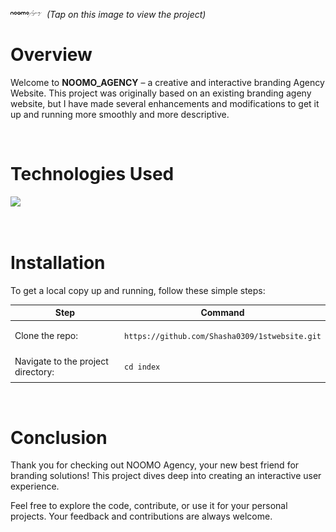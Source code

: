 [<img src="./noomoLogo2.png" width="50px" alt="github-icon">](https://shasha0309.github.io/1stwebsite/)<em>&nbsp; (Tap on this image to view the project)</em></span>

# Overview

Welcome to **NOOMO_AGENCY** – a creative and interactive branding Agency Website. This project was originally based on an existing branding ageny website, but I have made several enhancements and modifications to get it up and running more smoothly and more descriptive.

<br>

# Technologies Used

<p>
  <a href="https://skillicons.dev">
    <img src="https://skillicons.dev/icons?i=html,css,js,git,github,vscode" />
  </a>
</p>

<br>

# Installation
To get a local copy up and running, follow these simple steps:

<table>
  <thead>
    <tr>
      <th>Step</th>
      <th>Command</th>
    </tr>
  </thead>
  <tbody>
    <tr>
      <td>Clone the repo:</td>
      <td><pre><code>https://github.com/Shasha0309/1stwebsite.git</code></pre></td>
    </tr>
    <tr>
      <td>Navigate to the project directory:</td>
      <td><pre><code>cd index</code></pre></td>
    </tr>
  </tbody>
</table>
<br>

# Conclusion

Thank you for checking out NOOMO Agency, your new best friend for branding solutions! This project dives deep into creating an interactive user experience. 

Feel free to explore the code, contribute, or use it for your personal projects. Your feedback and contributions are always welcome.
